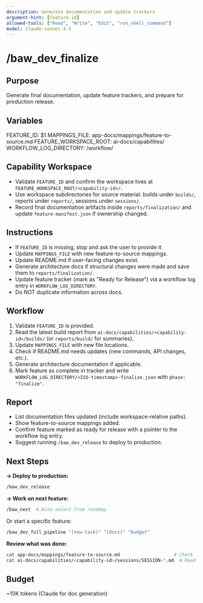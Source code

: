 ```yaml
---
description: Generate documentation and update trackers
argument-hint: [feature-id]
allowed-tools: ["Read", "Write", "Edit", "run_shell_command"]
model: claude-sonnet-4-5
---
```


# /baw_dev_finalize

## Purpose
Generate final documentation, update feature trackers, and prepare for production release.

## Variables
FEATURE_ID: $1
MAPPINGS_FILE: app-docs/mappings/feature-to-source.md
FEATURE_WORKSPACE_ROOT: ai-docs/capabilities/
WORKFLOW_LOG_DIRECTORY: <feature-workspace>/workflow/

## Capability Workspace
- Validate `FEATURE_ID` and confirm the workspace lives at `FEATURE_WORKSPACE_ROOT/<capability-id>/`.
- Use workspace subdirectories for source material: builds under `builds/`, reports under `reports/`, sessions under `sessions/`.
- Record final documentation artifacts inside `reports/finalization/` and update `feature-manifest.json` if ownership changed.

## Instructions
- If `FEATURE_ID` is missing, stop and ask the user to provide it.
- Update `MAPPINGS_FILE` with new feature-to-source mappings.
- Update README.md if user-facing changes exist.
- Generate architecture docs if structural changes were made and save them to `reports/finalization/`.
- Update feature tracker (mark as "Ready for Release") via a workflow log entry in `WORKFLOW_LOG_DIRECTORY`.
- Do NOT duplicate information across docs.

## Workflow
1. Validate `FEATURE_ID` is provided.
2. Read the latest build report from `ai-docs/capabilities/<capability-id>/builds/` (or `reports/build/` for summaries).
3. Update `MAPPINGS_FILE` with new file locations.
4. Check if README.md needs updates (new commands, API changes, etc.).
5. Generate architecture documentation if applicable.
6. Mark feature as complete in tracker and write `WORKFLOW_LOG_DIRECTORY/<ISO-timestamp>-finalize.json` with `phase: "finalize"`.

## Report
- List documentation files updated (include workspace-relative paths).
- Show feature-to-source mappings added.
- Confirm feature marked as ready for release with a pointer to the workflow log entry.
- Suggest running `/baw_dev_release` to deploy to production.

## Next Steps

**→ Deploy to production:**
```bash
/baw_dev_release
```

**→ Work on next feature:**
```bash
/baw_next  # Auto-select from roadmap
```

Or start a specific feature:
```bash
/baw_dev_full_pipeline "[new-task]" "[docs]" "budget"
```

**Review what was done:**
```bash
cat app-docs/mappings/feature-to-source.md                    # Check feature mappings
cat ai-docs/capabilities/<capability-id>/sessions/SESSION-*.md  # Read session history
```

## Budget
~10K tokens (Claude for doc generation)
